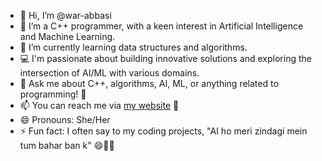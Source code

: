
- 👋 Hi, I’m @war-abbasi
- 🔭 I’m a C++ programmer, with a keen interest in Artificial Intelligence and Machine Learning.
- 🌱 I’m currently learning data structures and algorithms.
- 💻 I'm passionate about building innovative solutions and exploring the intersection of AI/ML with various domains.
- 💬 Ask me about C++, algorithms, AI, ML, or anything related to programming! 🤖
- 📫 You can reach me via [my website](https://fyp.bio/war_abbasi) 📧
- 😄 Pronouns: She/Her
- ⚡ Fun fact: I often say to my coding projects, "AI ho meri zindagi mein tum bahar ban k" 😄👩‍💻
